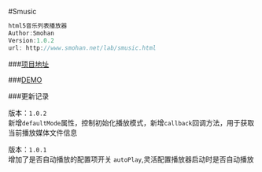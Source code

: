 #Smusic
```javascript
html5音乐列表播放器
Author:Smohan 
Version:1.0.2
url: http://www.smohan.net/lab/smusic.html
```

###[项目地址][1]    

###[DEMO][2]

###更新记录

版本：```1.0.2```    
新增```defaultMode```属性，控制初始化播放模式，新增```callback```回调方法，用于获取当前播放媒体文件信息  

版本：```1.0.1```    
增加了是否自动播放的配置项开关 ```autoPlay```,灵活配置播放器启动时是否自动播放



  [1]: http://www.smohan.net/lab/smusic.html
  [2]: http://demo.smohan.net/library/smusic/
